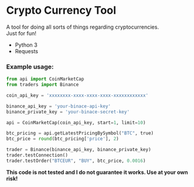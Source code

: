 # Crypto Currency Tool
A tool for doing all sorts of things regarding cryptocurrencies. \
Just for fun!

* Python 3
* Requests

### Example usage:
```python
from api import CoinMarketCap
from traders import Binance

coin_api_key = 'xxxxxxxx-xxxx-xxxx-xxxx-xxxxxxxxxxxx'

binance_api_key = 'your-binace-api-key'
binance_private_key = 'your-binace-secret-key'

api = CoinMarketCap(coin_api_key, start=1, limit=10)

btc_pricing = api.getLatestPricingBySymbol("BTC", true)
btc_price = round(btc_pricing['price'], 2)

trader = Binance(binance_api_key, binance_private_key)
trader.testConnection()
trader.testOrder("BTCEUR", "BUY", btc_price, 0.0016)
```

__This code is not tested and I do not guarantee it works. Use at your own risk!__
